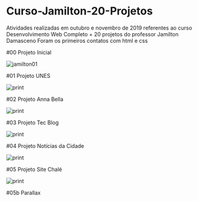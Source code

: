 # Curso-Jamilton-20-Projetos
Atividades realizadas em outubro e novembro de 2019 referentes ao curso Desenvolvimento Web Completo + 20 projetos do professor Jamilton Damasceno
Foram os primeiros contatos com html e css

#00 Projeto Inicial

![jamilton01](https://user-images.githubusercontent.com/59126841/86957165-adff4480-c130-11ea-8879-e983602417e7.png)

#01 Projeto UNES

![print](https://user-images.githubusercontent.com/59126841/86957514-37af1200-c131-11ea-9ed8-6d4a7e0f8799.png)

#02 Projeto Anna Bella 

![print](https://user-images.githubusercontent.com/59126841/86960268-a55d3d00-c135-11ea-918c-5778345616a5.png)

#03 Projeto Tec Blog

![print](https://user-images.githubusercontent.com/59126841/86960299-aee6a500-c135-11ea-9874-d130ceac3a1a.png)

#04 Projeto Notícias da Cidade

![print](https://user-images.githubusercontent.com/59126841/86960319-b6a64980-c135-11ea-80ba-760e9a2de56f.png)

#05 Projeto Site Chalé

![print](https://user-images.githubusercontent.com/59126841/86960341-c160de80-c135-11ea-9b60-0ce7ab8d15b3.png)

#05b Parallax



